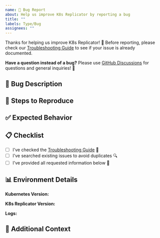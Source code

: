 ```yaml
---
name: 🐛 Bug Report
about: Help us improve K8s Replicator by reporting a bug
title: ""
labels: Type/Bug
assignees: ""
---
```


Thanks for helping us improve K8s Replicator! 🚀 Before reporting, please check our [Troubleshooting Guide](TROUBLESHOOTING.md) to see if your issue is already documented.

**Have a question instead of a bug?** Please use [GitHub Discussions](https://github.com/nadundesilva/k8s-replicator/discussions) for questions and general inquiries! 💬

## 🐛 Bug Description

<!-- A clear and concise description of what the bug is -->

## 🔄 Steps to Reproduce

<!-- Steps to reproduce the behavior -->

## ✅ Expected Behavior

<!-- A clear and concise description of what you expected to happen -->

## 📋 Checklist

- [ ] I've checked the [Troubleshooting Guide](TROUBLESHOOTING.md) 🔧
- [ ] I've searched existing issues to avoid duplicates 🔍
- [ ] I've provided all requested information below 📝

## 📊 Environment Details

**Kubernetes Version:**

<!-- e.g., v1.28.0 -->

**K8s Replicator Version:**

<!-- e.g., v0.6.0 -->

**Logs:**

<!-- If applicable, add logs to help explain your problem -->

## 📝 Additional Context

<!-- Add any other context about the problem here -->
